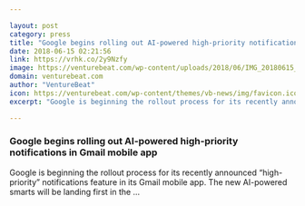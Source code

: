 ```yaml
---

layout: post
category: press
title: "Google begins rolling out AI-powered high-priority notifications in Gmail mobile app"
date: 2018-06-15 02:21:56
link: https://vrhk.co/2y9Nzfy
image: https://venturebeat.com/wp-content/uploads/2018/06/IMG_20180615_094004.jpg?fit=2040%2C1163&strip=all
domain: venturebeat.com
author: "VentureBeat"
icon: https://venturebeat.com/wp-content/themes/vb-news/img/favicon.ico
excerpt: "Google is beginning the rollout process for its recently announced “high-priority” notifications feature in its Gmail mobile app. The new AI-powered smarts will be landing first in the …"

---
```


### Google begins rolling out AI-powered high-priority notifications in Gmail mobile app

Google is beginning the rollout process for its recently announced “high-priority” notifications feature in its Gmail mobile app. The new AI-powered smarts will be landing first in the …